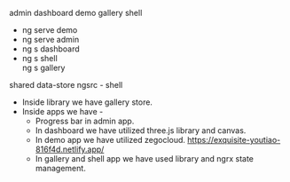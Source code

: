 admin
dashboard
demo
gallery
shell

- ng serve demo  
- ng serve admin 
- ng s dashboard
- ng s shell  
ng s gallery

shared data-store
ngsrc - shell
- Inside library we have gallery store.  
- Inside apps we have - 
  - Progress bar in admin app.
  - In dashboard we have utilized three.js library and canvas.
  - In demo app we have utilized zegocloud. https://exquisite-youtiao-816f4d.netlify.app/  
  - In gallery and shell app we have used library and ngrx state management.